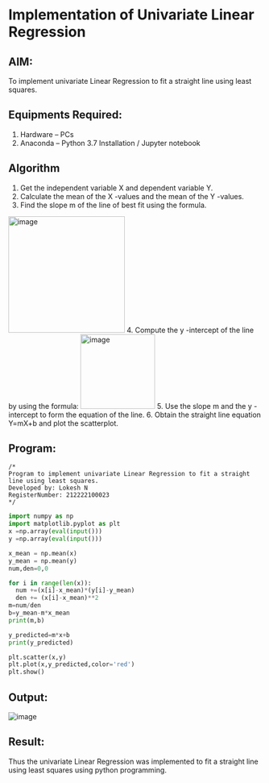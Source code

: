 # Implementation of Univariate Linear Regression
## AIM:
To implement univariate Linear Regression to fit a straight line using least squares.

## Equipments Required:
1. Hardware – PCs
2. Anaconda – Python 3.7 Installation / Jupyter notebook

## Algorithm
1. Get the independent variable X and dependent variable Y.
2. Calculate the mean of the X -values and the mean of the Y -values.
3. Find the slope m of the line of best fit using the formula. 
<img width="231" alt="image" src="https://user-images.githubusercontent.com/93026020/192078527-b3b5ee3e-992f-46c4-865b-3b7ce4ac54ad.png">
4. Compute the y -intercept of the line by using the formula:
<img width="148" alt="image" src="https://user-images.githubusercontent.com/93026020/192078545-79d70b90-7e9d-4b85-9f8b-9d7548a4c5a4.png">
5. Use the slope m and the y -intercept to form the equation of the line.
6. Obtain the straight line equation Y=mX+b and plot the scatterplot.

## Program:
```
/*
Program to implement univariate Linear Regression to fit a straight line using least squares.
Developed by: Lokesh N
RegisterNumber: 212222100023
*/
```
```python
import numpy as np
import matplotlib.pyplot as plt
x =np.array(eval(input()))
y =np.array(eval(input()))

x_mean = np.mean(x)
y_mean = np.mean(y)
num,den=0,0

for i in range(len(x)):
  num +=(x[i]-x_mean)*(y[i]-y_mean)
  den += (x[i]-x_mean)**2
m=num/den
b=y_mean-m*x_mean
print(m,b)

y_predicted=m*x+b
print(y_predicted)

plt.scatter(x,y)
plt.plot(x,y_predicted,color='red')
plt.show()
```
## Output:
![image](https://github.com/lokeshnarayanan/Find-the-best-fit-line-using-Least-Squares-Method/assets/119393019/e348608c-7fdb-4df9-b1ca-783671935853)



## Result:
Thus the univariate Linear Regression was implemented to fit a straight line using least squares using python programming.
